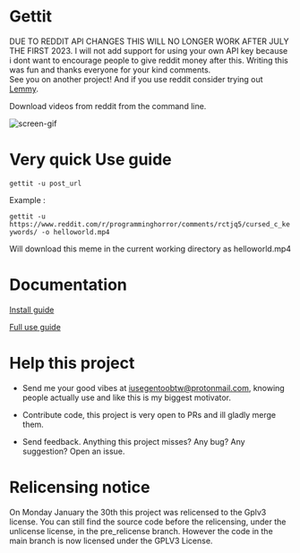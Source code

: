 # Gettit
DUE TO REDDIT API CHANGES THIS WILL NO LONGER WORK AFTER JULY THE FIRST 2023.
I will not add support for using your own API key because i dont want to encourage people to give reddit money after this. Writing this was fun and thanks everyone for your kind comments.  
See you on another project!  And if you use reddit consider trying out [Lemmy](https://join-lemmy.org/).  

Download videos from reddit from the command line.


![screen-gif](https://github.com/Solirs/gettit/blob/main/img/demo.gif)

# Very quick Use guide 

`gettit -u post_url`

Example : 

`gettit -u https://www.reddit.com/r/programminghorror/comments/rctjq5/cursed_c_keywords/ -o helloworld.mp4`

Will download this meme in the current working directory as helloworld.mp4


# Documentation

[Install guide](https://github.com/Solirs/Gedditsave/blob/main/INSTALL.md)

[Full use guide](https://github.com/Solirs/Gedditsave/blob/main/USE.md)

# Help this project

- Send me your good vibes at iusegentoobtw@protonmail.com, knowing people actually use and like this is my biggest motivator.

- Contribute code, this project is very open to PRs and ill gladly merge them.

- Send feedback. Anything this project misses? Any bug? Any suggestion? Open an issue.

# Relicensing notice
On Monday January the 30th this project was relicensed to the Gplv3 license.
You can still find the source code before the relicensing, under the unlicense license, in the pre_relicense branch.
However the code in the main branch is now licensed under the GPLV3 License.
